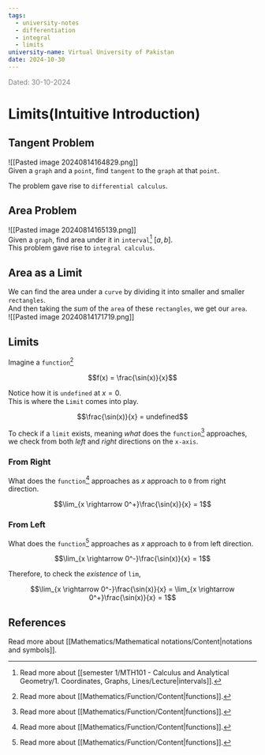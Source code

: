 ```yaml
---
tags:
  - university-notes
  - differentiation
  - integral
  - limits
university-name: Virtual University of Pakistan
date: 2024-10-30
---
```


<span style="color: gray;">Dated: 30-10-2024</span>

# Limits(Intuitive Introduction)

## Tangent Problem

![[Pasted image 20240814164829.png]]  
Given a `graph` and a `point`, find `tangent` to the `graph` at that `point`.

The problem gave rise to `differential calculus`.

## Area Problem

![[Pasted image 20240814165139.png]]  
Given a `graph`, find area under it in `interval`[^1] $[a, b]$.  
This problem gave rise to `integral calculus`.

## Area as a Limit

We can find the area under a `curve` by dividing it into smaller and smaller `rectangles`.  
And then taking the _sum_ of the `area` of these `rectangles`, we get our `area`.  
![[Pasted image 20240814171719.png]]  

## Limits

Imagine a `function`[^2]

$$f(x) = \frac{\sin(x)}{x}$$

Notice how it is `undefined` at $x = 0$.  
This is where the `Limit` comes into play.  

$$\frac{\sin(x)}{x} = undefined$$

To check if a `limit` exists, meaning _what_ does the `function`[^2] approaches, we check from both _left_ and _right_ directions on the `x-axis`.

### From Right

What does the `function`[^2] approaches as $x$ approach to `0` from right direction.  

$$\lim_{x \rightarrow 0^+}\frac{\sin(x)}{x} = 1$$

### From Left

What does the `function`[^2] approaches as $x$ approach to `0` from left direction.  

$$\lim_{x \rightarrow 0^-}\frac{\sin(x)}{x} = 1$$

Therefore, to check the _existence_ of `lim`, 

$$\lim_{x \rightarrow 0^-}\frac{\sin(x)}{x} = \lim_{x \rightarrow 0^+}\frac{\sin(x)}{x} = 1$$

## References

Read more about [[Mathematics/Mathematical notations/Content|notations and symbols]].

[^1]: Read more about [[semester 1/MTH101 - Calculus and Analytical Geometry/1. Coordinates, Graphs, Lines/Lecture|intervals]].
[^2]: Read more about [[Mathematics/Function/Content|functions]].  